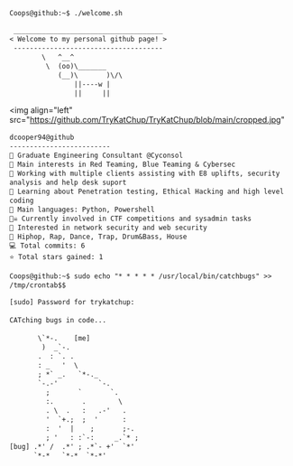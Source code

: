 ```console
Coops@github:~$ ./welcome.sh
```

```
 _____________________________________
< Welcome to my personal github page! >
 ------------------------------------- 
        \   ^__^
         \  (oo)\_______
            (__)\       )\/\
                ||----w |
                ||     ||
```

<img align="left" src="https://github.com/TryKatChup/TryKatChup/blob/main/cropped.jpg" 

```
dcooper94@github
-------------------------
🏫 Graduate Engineering Consultant @Cyconsol
🔎 Main interests in Red Teaming, Blue Teaming & Cybersec
🔭 Working with multiple clients assisting with E8 uplifts, security analysis and help desk suport
🌱 Learning about Penetration testing, Ethical Hacking and high level coding
🌟 Main languages: Python, Powershell
🏴‍☠️ Currently involved in CTF competitions and sysadmin tasks
🚩 Interested in network security and web security
🎵 Hiphop, Rap, Dance, Trap, Drum&Bass, House
💻 Total commits: 6
⭐ Total stars gained: 1
```


```console
Coops@github:~$ sudo echo "* * * * * /usr/local/bin/catchbugs" >> /tmp/crontab$$
```

```
[sudo] Password for trykatchup:

CATching bugs in code...
                              
       \`*-.    [me]              
        )  _`-.                 
       .  : `. .                
       : _   '  \               
       ; *` _.   `*-._          
       `-.-'          `-.       
         ;       `       `.     
         :.       .        \    
         . \  .   :   .-'   .   
         '  `+.;  ;  '      :   
         :  '  |    ;       ;-. 
         ; '   : :`-:     _.`* ;
[bug] .*' /  .*' ; .*`- +'  `*' 
      `*-*   `*-*  `*-*'
```


[def]: ttps://i.kinja-img.com/gawker-media/image/upload/s--L-tqKLNm--/c_fill,fl_progressive,g_center,h_900,q_80,w_1600/pwl9mwg0qu5vdagwstde.jp